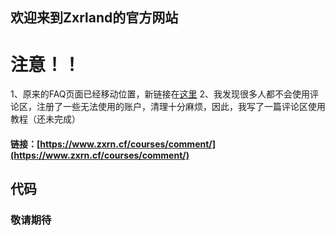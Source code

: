 ## 欢迎来到Zxrland的官方网站
# 注意！！
1、原来的FAQ页面已经移动位置，新链接在[这里](https://www.zxrn.cf/faq)
2、我发现很多人都不会使用评论区，注册了一些无法使用的账户，清理十分麻烦，因此，我写了一篇评论区使用教程（还未完成）
#### 链接：[https://www.zxrn.cf/courses/comment/](https://www.zxrn.cf/courses/comment/)
## 代码
### 敬请期待